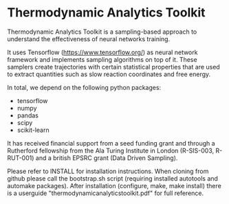 Thermodynamic Analytics Toolkit
===============================

Thermodynamic Analytics Toolkit is a sampling-based approach to understand the
effectiveness of neural networks training.

It uses Tensorflow (https://www.tensorflow.org/) as neural network
framework and implements sampling algorithms on top of it. These
samplers create trajectories with certain statistical properties
that are used to extract quantities such as slow reaction coordinates
and free energy.

In total, we depend on the following python packages:

 * tensorflow
 * numpy
 * pandas
 * scipy
 * scikit-learn

It has received financial support from a seed funding grant and through a 
Rutherford fellowship from the Ala Turing Institute in London (R-SIS-003, 
R-RUT-001) and a british EPSRC grant (Data Driven Sampling).

Please refer to INSTALL for installation instructions. When cloning from
github please call the bootstrap.sh script (requiring installed autotools and
automake packages). After installation (configure, make, make install) there 
is a userguide "thermodynamicanalyticstoolkit.pdf" for full reference.

